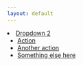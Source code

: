 ```yaml
---
layout: default
---
```


<li class="dropdown">
<a href="http://sdolintranet:81/index.asp" class="dropdown-toggle" data-toggle="dropdown">Dropdown 2</a>
<ul class="dropdown-menu">
<li><a href="http://sdolintranet:81/index.asp">Action</a></li>
<li><a href="http://sdolintranet:81/index.asp">Another action</a></li>
<li><a href="http://sdolintranet:81/index.asp">Something else here</a></li>
</ul>
</li>

